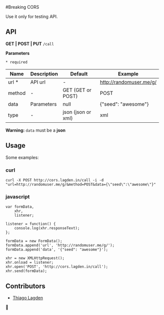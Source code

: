 #Breaking CORS

Use it only for testing API.

## API

**GET | POST | PUT** `/call`

**Parameters**

`* required`

Name   | Description | Default            | Example
------ | ----------- | ------------------ | -----------------------
url *  | API url     | -                  | http://randomuser.me/g/
method | -           | GET (GET or POST)  | POST
data   | Parameters  | null               | {"seed": "awesome"}
type   | -           | json (json or xml) | xml

**Warning:** `data` must be a **json**


## Usage

Some examples:

### curl

    curl -X POST http://cors.lagden.in/call -i -d "url=http://randomuser.me/g/&method=POST&data={\"seed\":\"awesome\"}"

### javascript

    var formData,
        xhr,
        listener;

    listener = function() {
        console.log(xhr.responseText);
    };

    formData = new FormData();
    formData.append('url', 'http://randomuser.me/g/');
    formData.append('data', '{"seed": "awesome"}');

    xhr = new XMLHttpRequest();
    xhr.onload = listener;
    xhr.open('POST', 'http://cors.lagden.in/call');
    xhr.send(formData);

## Contributors

- [Thiago Lagden](http://lagden.in)

:beers: